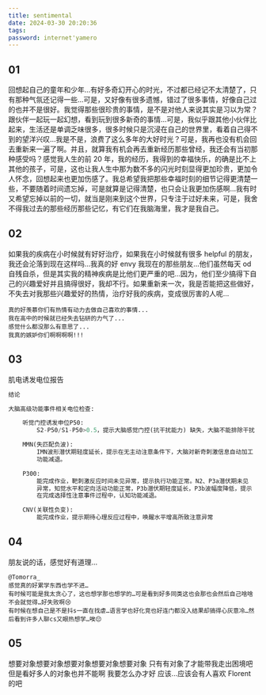 ```yaml
---
title: sentimental
date: 2024-03-30 20:20:36
tags:
password: internet'yamero
---
```


## 01

回想起自己的童年和少年...有好多奇幻开心的时光，不过都已经记不太清楚了，只有那种气氛还记得一些...可是，又好像有很多遗憾，错过了很多事情，好像自己过的也并不是很好。我觉得那些很珍贵的事情，是不是对他人来说其实是习以为常？跟伙伴一起玩一起幻想，看到玩到很多新奇的事情...可是，我似乎跟其他小伙伴比起来，生活还是单调乏味很多，很多时候只是沉浸在自己的世界里，看着自己得不到的望洋兴叹...我是不是，浪费了这么多年的大好时光？可是，我再也没有机会回去重新来一遍了啊。并且，就算我有机会再去重新经历那些曾经，我还会有当初那种感受吗？感觉我人生的前 20 年，我的经历，我得到的幸福快乐，的确是比不上其他的孩子，可是，这也让我人生中那为数不多的闪光时刻显得更加珍贵，更加令人怀念，回想起来也更加伤感了。我总希望我把那些幸福时刻的细节记得更清楚一些，不要随着时间遗忘掉，可是就算是记得清楚，也只会让我更加伤感啊...我有时又希望忘掉以前的一切，就当是刚来到这个世界，只专注于过好未来，可是，我舍不得我过去的那些经历那些记忆，有它们在我脑海里，我才是我自己。

## 02

如果我的疾病在小时候就有好好治疗，如果我在小时候就有很多 helpful 的朋友，我还会沦落到现在这样吗...我真的好 envy 我现在的那些朋友...他们虽然每天 od 自残自杀，但是其实我的精神疾病是比他们更严重的吧...因为，他们至少搞得下自己的兴趣爱好并且搞得很好，我却不行。如果重新来一次，我是否能把这些做好，不失去对我那些兴趣爱好的热情，治疗好我的疾病，变成很厉害的人呢...

```Florent
真的好羡慕你们有热情有动力去做自己喜欢的事情...
我在高中的时候就已经失去钻研的力气了...
感觉什么都没那么有意思了...
我真的嫉妒你们啊啊啊啊!!!
```

## 03

肌电诱发电位报告

```python
结论

大脑高级功能事件相关电位检查:

    听觉门控诱发申位P50:
        S2-P50/S1-P50>0.5，提示大脑感觉门控(抗干扰能力) 缺失，大脑不能排除干扰

    MMN(失匹配负波):
        IMN波形潜伏期轻度延长，提示在无主动注意条件下，大脑对新奇刺激信息自动加工
        功能减退。

    P300:
        能完成作业，靶刺激反应时间未见异常，提示执行功能正常。N2、P3a潜伏期未见
        异常，知觉水平和定向活动功能正常，P3b潜伏期轻度延长，P3b波幅度降低，提示
        在完成选择性注意事件过程中，认知功能减退。

    CNV(关联性负变):
        能完成作业，提示期待心理反应过程中，唤醒水平增高所致注意异常

```

## 04

朋友说的话，感觉好有道理...

```
@Tomorra_
感觉真的好累学东西也学不进…
有时候可能是我太贪心了，这也想学那也想学的…可是看到好多同类这也会那也会然后自己啥啥不会就觉得…好失败啊😢
有时候在想自己是不是抖s一直在找虐…语言学也好化竞也好连门都没入结果却搞得心灰意冷…然后看到许多人聊cs又眼热想学…唉😔

```

## 05

想要对象想要对象想要对象想要对象想要对象
只有有对象了才能带我走出困境吧
但是看好多人的对象也并不能啊
我要怎么办才好
应该...应该会有人喜欢 Florent 的吧
